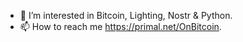 - 👀 I’m interested in Bitcoin, Lighting, Nostr & Python.
- 📫 How to reach me https://primal.net/OnBitcoin.

<!---
bithelm/bithelm is a ✨ special ✨ repository because its `README.md` (this file) appears on your GitHub profile.
You can click the Preview link to take a look at your changes.
--->
